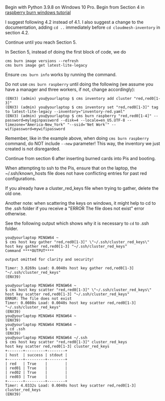 Begin with Python 3.9.8 on Windows 10 Pro.
Begin from Section 4 in [raspberry burn windows tutorial](https://cloudmesh.github.io/pi/tutorial/raspberry-burn-windows/#4-installing-cloudmesh-and-setup)

I suggest following 4.2 instead of 4.1. I also suggest a change to the documentation, adding `cd ..` immediately before `cd cloudmesh-inventory` in section 4.2.

Continue until you reach Section 5.

In Section 5, instead of doing the first block of code, we do
```
cms burn image versions --refresh
cms burn image get latest-lite-legacy
```

Ensure `cms burn info` works by running the command.

Do not use `cms burn raspberry` until doing the following (we assume you have a manager and three workers, if not, change accordingly):

```
(ENV3) (admin) you@yourlaptop $ cms inventory add cluster "red,red0[1-3]"
(ENV3) (admin) you@yourlaptop $ cms inventory set "red,red0[1-3]" tag to latest-lite-legacy --inventory="inventory-red.yaml"
(ENV3) (admin) you@yourlaptop $ cms burn raspberry "red,red0[1-4]" --password=myloginpassword --disk=4 --locale=en_US.UTF-8 --timezone="America-New_York" "--ssid='Net Work'" --wifipassword=mywifipassword
```

Remember, like in the example above, when doing `cms burn raspberry` command, do NOT include `--new` parameter! This way, the inventory we just created is not disregarded.

Continue from section 6 after inserting burned cards into Pis and booting.

When attempting to ssh to the Pis, ensure that on the laptop, the ~/.ssh/known_hosts file does not have conflicting entries for past red configurations.

If you already have a cluster_red_keys file when trying to gather, delete the old one.

Another note: when scattering the keys on windows, it might help to cd to the .ssh folder if you receive a "ERROR The file does not exist" error otherwise.

See the following output which shows why it is necessary to `cd` to .ssh folder.

```
you@yourlaptop MINGW64 ~
$ cms host key gather "red,red0[1-3]" \"~/.ssh/cluster_red_keys\"
host key gather red,red0[1-3] "~/.ssh/cluster_red_keys"
Command ****OUTPUT**** 

output omitted for clarity and security!

Timer: 3.0269s Load: 0.0040s host key gather red,red0[1-3] "~/.ssh/cluster_red_keys"
(ENV39)

you@yourlaptop MINGW64 MINGW64 ~
$ cms host key scatter "red,red0[1-3]" \"~/.ssh/cluster_red_keys\"
host key scatter red,red0[1-3] "~/.ssh/cluster_red_keys"
ERROR: The file does not exist
Timer: 0.0080s Load: 0.0040s host key scatter red,red0[1-3] "~/.ssh/cluster_red_keys"
(ENV39)
you@yourlaptop MINGW64 MINGW64 ~
(ENV39)
you@yourlaptop MINGW64 MINGW64 ~
$ cd .ssh
(ENV39)
you@yourlaptop MINGW64 MINGW64 ~/.ssh
$ cms host key scatter "red,red0[1-3]" cluster_red_keys
host key scatter red,red0[1-3] cluster_red_keys
+-------+---------+--------+
| host  | success | stdout |
+-------+---------+--------+
| red   | True    |        |
| red01 | True    |        |
| red02 | True    |        |
| red03 | True    |        |
+-------+---------+--------+
Timer: 4.0332s Load: 0.0040s host key scatter red,red0[1-3] cluster_red_keys
(ENV39)
```
